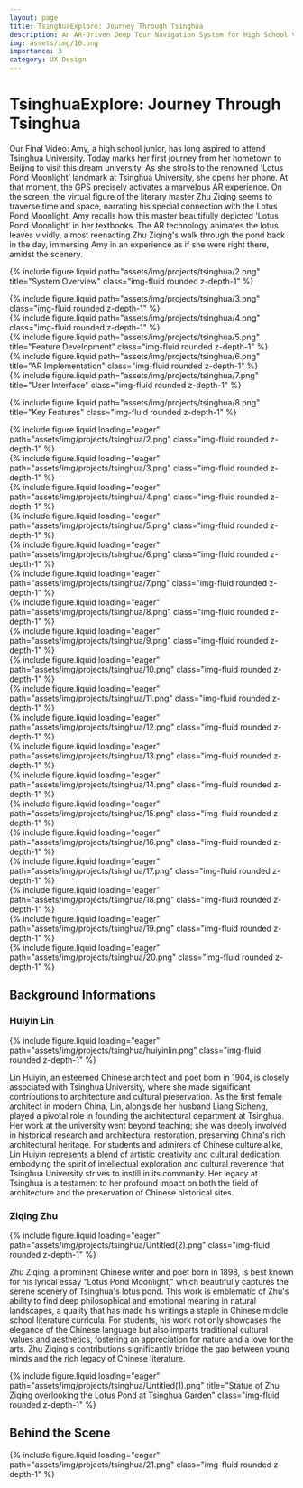 ```yaml
---
layout: page
title: TsinghuaExplore: Journey Through Tsinghua
description: An AR-Driven Deep Tour Navigation System for High School Visitors
img: assets/img/10.png
importance: 3
category: UX Design
---
```


# TsinghuaExplore: Journey Through Tsinghua

Our Final Video: Amy, a high school junior, has long aspired to attend Tsinghua University. Today marks her first journey from her hometown to Beijing to visit this dream university. As she strolls to the renowned 'Lotus Pond Moonlight' landmark at Tsinghua University, she opens her phone. At that moment, the GPS precisely activates a marvelous AR experience. On the screen, the virtual figure of the literary master Zhu Ziqing seems to traverse time and space, narrating his special connection with the Lotus Pond Moonlight. Amy recalls how this master beautifully depicted 'Lotus Pond Moonlight' in her textbooks. The AR technology animates the lotus leaves vividly, almost reenacting Zhu Ziqing's walk through the pond back in the day, immersing Amy in an experience as if she were right there, amidst the scenery.

{% include figure.liquid path="assets/img/projects/tsinghua/2.png" title="System Overview" class="img-fluid rounded z-depth-1" %}

<div class="row">
    <div class="col-sm mt-3 mt-md-0">
        {% include figure.liquid path="assets/img/projects/tsinghua/3.png" class="img-fluid rounded z-depth-1" %}
    </div>
    <div class="col-sm mt-3 mt-md-0">
        {% include figure.liquid path="assets/img/projects/tsinghua/4.png" class="img-fluid rounded z-depth-1" %}
    </div>
</div>

<div class="row">
    <div class="col-sm mt-3 mt-md-0">
        {% include figure.liquid path="assets/img/projects/tsinghua/5.png" title="Feature Development" class="img-fluid rounded z-depth-1" %}
    </div>
    <div class="col-sm mt-3 mt-md-0">
        {% include figure.liquid path="assets/img/projects/tsinghua/6.png" title="AR Implementation" class="img-fluid rounded z-depth-1" %}
    </div>
    <div class="col-sm mt-3 mt-md-0">
        {% include figure.liquid path="assets/img/projects/tsinghua/7.png" title="User Interface" class="img-fluid rounded z-depth-1" %}
    </div>
</div>

{% include figure.liquid path="assets/img/projects/tsinghua/8.png" title="Key Features" class="img-fluid rounded z-depth-1" %}

<div class="row">
    <div class="col-sm-12 mt-3 mt-md-0">
        {% include figure.liquid loading="eager" path="assets/img/projects/tsinghua/2.png" class="img-fluid rounded z-depth-1" %}
    </div>
</div>

<div class="row">
    <div class="col-sm-12 mt-3 mt-md-0">
        {% include figure.liquid loading="eager" path="assets/img/projects/tsinghua/3.png" class="img-fluid rounded z-depth-1" %}
    </div>
</div>

<div class="row">
    <div class="col-sm-12 mt-3 mt-md-0">
        {% include figure.liquid loading="eager" path="assets/img/projects/tsinghua/4.png" class="img-fluid rounded z-depth-1" %}
    </div>
</div>

<div class="row">
    <div class="col-sm-12 mt-3 mt-md-0">
        {% include figure.liquid loading="eager" path="assets/img/projects/tsinghua/5.png" class="img-fluid rounded z-depth-1" %}
    </div>
</div>

<div class="row">
    <div class="col-sm-12 mt-3 mt-md-0">
        {% include figure.liquid loading="eager" path="assets/img/projects/tsinghua/6.png" class="img-fluid rounded z-depth-1" %}
    </div>
</div>

<div class="row">
    <div class="col-sm-12 mt-3 mt-md-0">
        {% include figure.liquid loading="eager" path="assets/img/projects/tsinghua/7.png" class="img-fluid rounded z-depth-1" %}
    </div>
</div>

<div class="row">
    <div class="col-sm-12 mt-3 mt-md-0">
        {% include figure.liquid loading="eager" path="assets/img/projects/tsinghua/8.png" class="img-fluid rounded z-depth-1" %}
    </div>
</div>

<div class="row">
    <div class="col-sm-12 mt-3 mt-md-0">
        {% include figure.liquid loading="eager" path="assets/img/projects/tsinghua/9.png" class="img-fluid rounded z-depth-1" %}
    </div>
</div>

<div class="row">
    <div class="col-sm-12 mt-3 mt-md-0">
        {% include figure.liquid loading="eager" path="assets/img/projects/tsinghua/10.png" class="img-fluid rounded z-depth-1" %}
    </div>
</div>

<div class="row">
    <div class="col-sm-12 mt-3 mt-md-0">
        {% include figure.liquid loading="eager" path="assets/img/projects/tsinghua/11.png" class="img-fluid rounded z-depth-1" %}
    </div>
</div>

<div class="row">
    <div class="col-sm-12 mt-3 mt-md-0">
        {% include figure.liquid loading="eager" path="assets/img/projects/tsinghua/12.png" class="img-fluid rounded z-depth-1" %}
    </div>
</div>

<div class="row">
    <div class="col-sm-12 mt-3 mt-md-0">
        {% include figure.liquid loading="eager" path="assets/img/projects/tsinghua/13.png" class="img-fluid rounded z-depth-1" %}
    </div>
</div>

<div class="row">
    <div class="col-sm-12 mt-3 mt-md-0">
        {% include figure.liquid loading="eager" path="assets/img/projects/tsinghua/14.png" class="img-fluid rounded z-depth-1" %}
    </div>
</div>

<div class="row">
    <div class="col-sm-12 mt-3 mt-md-0">
        {% include figure.liquid loading="eager" path="assets/img/projects/tsinghua/15.png" class="img-fluid rounded z-depth-1" %}
    </div>
</div>

<div class="row">
    <div class="col-sm-12 mt-3 mt-md-0">
        {% include figure.liquid loading="eager" path="assets/img/projects/tsinghua/16.png" class="img-fluid rounded z-depth-1" %}
    </div>
</div>

<div class="row">
    <div class="col-sm-12 mt-3 mt-md-0">
        {% include figure.liquid loading="eager" path="assets/img/projects/tsinghua/17.png" class="img-fluid rounded z-depth-1" %}
    </div>
</div>

<div class="row">
    <div class="col-sm-12 mt-3 mt-md-0">
        {% include figure.liquid loading="eager" path="assets/img/projects/tsinghua/18.png" class="img-fluid rounded z-depth-1" %}
    </div>
</div>

<div class="row">
    <div class="col-sm-12 mt-3 mt-md-0">
        {% include figure.liquid loading="eager" path="assets/img/projects/tsinghua/19.png" class="img-fluid rounded z-depth-1" %}
    </div>
</div>

<div class="row">
    <div class="col-sm-12 mt-3 mt-md-0">
        {% include figure.liquid loading="eager" path="assets/img/projects/tsinghua/20.png" class="img-fluid rounded z-depth-1" %}
    </div>
</div>



## Background Informations 

### Huiyin Lin

<div class="row">
    <div class="col-sm-4 mt-3 mt-md-0">
        {% include figure.liquid loading="eager" path="assets/img/projects/tsinghua/huiyinlin.png" class="img-fluid rounded z-depth-1" %}
    </div>
    <div class="col-sm-8 mt-3 mt-md-0">
        <p>
        Lin Huiyin, an esteemed Chinese architect and poet born in 1904, is closely associated with Tsinghua University, where she made significant contributions to architecture and cultural preservation. As the first female architect in modern China, Lin, alongside her husband Liang Sicheng, played a pivotal role in founding the architectural department at Tsinghua. Her work at the university went beyond teaching; she was deeply involved in historical research and architectural restoration, preserving China's rich architectural heritage. For students and admirers of Chinese culture alike, Lin Huiyin represents a blend of artistic creativity and cultural dedication, embodying the spirit of intellectual exploration and cultural reverence that Tsinghua University strives to instill in its community. Her legacy at Tsinghua is a testament to her profound impact on both the field of architecture and the preservation of Chinese historical sites.
        </p>
    </div>
</div>
<!-- 
<div class="row">
    <div class="col-sm-12 mt-3 mt-md-0">
        {% include figure.liquid loading="eager" path="assets/img/projects/tsinghua/Untitled.png" title="Huiyin Lin and her " class="img-fluid rounded z-depth-1" %}
    </div>
</div> -->

### Ziqing Zhu

<div class="row">
    <div class="col-sm-4 mt-3 mt-md-0">
        {% include figure.liquid loading="eager" path="assets/img/projects/tsinghua/Untitled(2).png" class="img-fluid rounded z-depth-1" %}
    </div>
    <div class="col-sm-8 mt-3 mt-md-0">
        <p>
        Zhu Ziqing, a prominent Chinese writer and poet born in 1898, is best known for his lyrical essay "Lotus Pond Moonlight," which beautifully captures the serene scenery of Tsinghua's lotus pond. This work is emblematic of Zhu's ability to find deep philosophical and emotional meaning in natural landscapes, a quality that has made his writings a staple in Chinese middle school literature curricula. For students, his work not only showcases the elegance of the Chinese language but also imparts traditional cultural values and aesthetics, fostering an appreciation for nature and a love for the arts. Zhu Ziqing's contributions significantly bridge the gap between young minds and the rich legacy of Chinese literature.
        </p>
    </div>
</div>


<div class="row">
    <div class="col-sm-12 mt-3 mt-md-0">
        {% include figure.liquid loading="eager" path="assets/img/projects/tsinghua/Untitled(1).png" title="Statue of Zhu Ziqing overlooking the Lotus Pond at Tsinghua Garden" class="img-fluid rounded z-depth-1" %}
    </div>
</div>


## Behind the Scene
<div class="row">
    <div class="col-sm-12 mt-3 mt-md-0">
        {% include figure.liquid loading="eager" path="assets/img/projects/tsinghua/21.png" class="img-fluid rounded z-depth-1" %}
    </div>
</div>